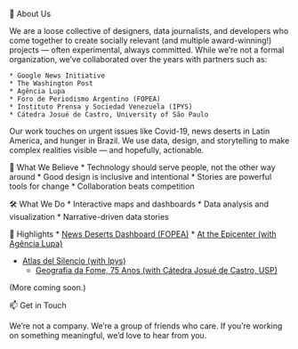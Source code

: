 👋 About Us

We are a loose collective of designers, data journalists, and developers who come together to create socially relevant (and multiple award-winning!) projects — often experimental, always committed. While we’re not a formal organization, we’ve collaborated over the years with partners such as:

	* Google News Initiative
	* The Washington Post
	* Agência Lupa
	* Foro de Periodismo Argentino (FOPEA)
	* Instituto Prensa y Sociedad Venezuela (IPYS)
	* Cátedra Josué de Castro, University of São Paulo

Our work touches on urgent issues like Covid-19, news deserts in Latin America, and hunger in Brazil. We use data, design, and storytelling to make complex realities visible — and hopefully, actionable.

🌱 What We Believe
	* Technology should serve people, not the other way around
	* Good design is inclusive and intentional
	* Stories are powerful tools for change
	* Collaboration beats competition

🛠️ What We Do
	* Interactive maps and dashboards
	* Data analysis and visualization
	* Narrative-driven data stories

📍 Highlights
	* [News Deserts Dashboard (FOPEA)](https://desiertosinformativos.fopea.org/)
	* [At the Epicenter (with Agência Lupa)](https://noepicentro.news/en/)
  * [Atlas del Silencio (with Ipys)](https://ipysvenezuela.org/atlas-del-silencio/)
	* [Geografia da Fome, 75 Anos (with Cátedra Josué de Castro, USP)](https://geografiadafome.fsp.usp.br/geografia-da-fome-75-anos/)

(More coming soon.)

📫 Get in Touch

We’re not a company. We’re a group of friends who care.
If you’re working on something meaningful, we’d love to hear from you.
